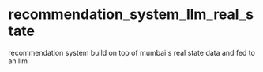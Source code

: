 # recommendation_system_llm_real_state
recommendation system build on top of mumbai's real state data and fed to an llm
